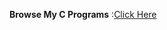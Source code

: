 **Browse My C Programs** :[Click Here](https://github.com/wasitshafi/KU-BCA/tree/master/I-year/C%20PROGRAMS)
